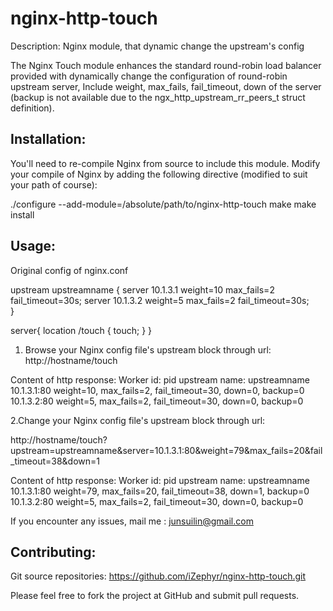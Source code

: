 nginx-http-touch
================

Description:
Nginx module,  that dynamic change the upstream's config

The Nginx Touch module enhances the standard round-robin load balancer provided
with dynamically change the configuration of round-robin upstream server, Include 
weight, max_fails, fail_timeout, down of the server
(backup is not available due to the ngx_http_upstream_rr_peers_t struct definition). 

Installation:
--

You'll need to re-compile Nginx from source to include this module.
Modify your compile of Nginx by adding the following directive
(modified to suit your path of course):

./configure --add-module=/absolute/path/to/nginx-http-touch 
make
make install


Usage:
--

Original config of nginx.conf

upstream upstreamname {
     server 10.1.3.1   weight=10 max_fails=2  fail_timeout=30s;
	   server 10.1.3.2   weight=5 max_fails=2  fail_timeout=30s;	   
}

server{
		location /touch {
		    touch;
		}
}

1. Browse your Nginx config file's upstream block through url:
http://hostname/touch

Content of http response:
Worker id: pid
upstream name: upstreamname
10.1.3.1:80 weight=10, max_fails=2, fail_timeout=30, down=0, backup=0
10.1.3.2:80 weight=5, max_fails=2, fail_timeout=30, down=0, backup=0

2.Change your Nginx config file's upstream block through url:

http://hostname/touch?upstream=upstreamname&server=10.1.3.1:80&weight=79&max_fails=20&fail_timeout=38&down=1

Content of http response:
Worker id: pid
upstream name: upstreamname
10.1.3.1:80 weight=79, max_fails=20, fail_timeout=38, down=1, backup=0
10.1.3.2:80 weight=5, max_fails=2, fail_timeout=30, down=0, backup=0

If you encounter any issues, mail me : junsuilin@gmail.com

Contributing:
--
Git source repositories:
https://github.com/iZephyr/nginx-http-touch.git

Please feel free to fork the project at GitHub and submit pull requests.
